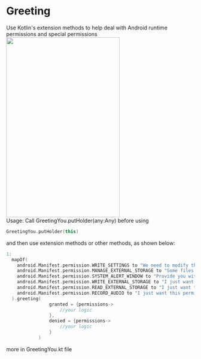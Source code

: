 # Greeting
Use Kotlin's extension methods to help deal with Android runtime permissions and special permissions
<br>
<img src="https://i.loli.net/2021/07/31/G6p8UiFcZKwrgBe.png" width="303" height="480"/>
<br>
Usage:
Call GreetingYou.putHolder(any:Any)  before using
```kotlin
GreetingYou.putHolder(this) 
```
and then use extension methods or other methods, as shown below:

```kotlin
1:
  mapOf(
    android.Manifest.permission.WRITE_SETTINGS to "We need to modify the brightness",
    android.Manifest.permission.MANAGE_EXTERNAL_STORAGE to "Some files need to be placed in external storage space but cannot be placed in a specific location",
    android.Manifest.permission.SYSTEM_ALERT_WINDOW to "Provide you with a picture-in-picture effect",
    android.Manifest.permission.WRITE_EXTERNAL_STORAGE to "I just want this permission!",
    android.Manifest.permission.READ_EXTERNAL_STORAGE to "I just want this permission!",
    android.Manifest.permission.RECORD_AUDIO to "I just want this permission!"
  ).greeting(
                granted = {permissions->
                    //your logic
                },
                denied = {permissions->
                    //your logic
                }
            )
```
more in GreetingYou.kt file
